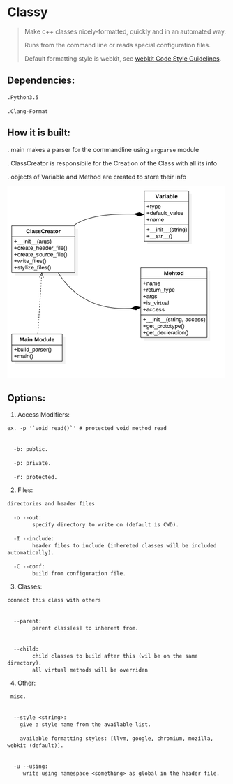 # Classy #

> Make c++ classes nicely-formatted, quickly and in an automated way.
>
> Runs from the command line or reads special configuration files.
>
> Default formatting style is webkit, see [webkit Code Style Guidelines](webkit.org/code-style-guidelines).


## Dependencies:
    .Python3.5

    .Clang-Format

## How it is built:

. main makes a parser for the commandline using `argparse` module

. ClassCreator is responsibile for the Creation of the Class with all its info

. objects of Variable and Method are created to store their info 

![UML diagram](UMLdiagram.png?raw=true "UML diagram")


## Options:

  1. Access Modifiers:
  
    ex. -p '`void read()`' # protected void method read
  

      -b: public.
      
      -p: private.
      
      -r: protected.
        

  2. Files:

    directories and header files  

      -o --out: 
            specify directory to write on (default is CWD).

      -I --include:
            header files to include (inhereted classes will be included automatically).
            
      -C --conf:
            build from configuration file.
            
            
  3. Classes:
  
    connect this class with others

  
      --parent: 
            parent class[es] to inherent from.


      --child:
            child classes to build after this (wil be on the same directory).
            all virtual methods will be overriden 

      
   4. Other:

     misc.

      
      --style <string>:
        give a style name from the available list.

        available formatting styles: [llvm, google, chromium, mozilla, webkit (default)].


      -u --using:
         write using namespace <something> as global in the header file.
        
